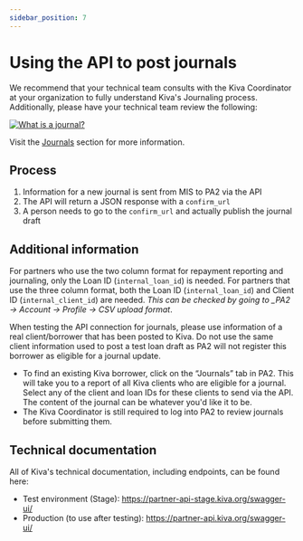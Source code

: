 ```yaml
---
sidebar_position: 7
---
```


# Using the API to post journals


We recommend that your technical team consults with the Kiva Coordinator at your organization to fully understand Kiva's Journaling process. Additionally, please have your technical team review the following:

[![What is a journal?](https://img.youtube.com/vi/irTYtMImrAw/0.jpg)](https://www.youtube.com/watch?v=irTYtMImrAw)

Visit the [Journals](https://kivapartnerhelpcenter.zendesk.com/hc/en-us/categories/360001945772-Journals) section for more information.

## Process

1. Information for a new journal is sent from MIS to PA2 via the API
2. The API will return a JSON response with a `confirm_url`
3. A person needs to go to the `confirm_url` and actually publish the journal draft

## Additional information

For partners who use the two column format for repayment reporting and journaling, only the Loan ID (`internal_loan_id`) is needed. For partners that use the three column format, both the Loan ID (`internal_loan_id`) and Client ID (`internal_client_id`) are needed. *This can be checked by going to _PA2 -> Account -> Profile -> CSV upload format*. 

When testing the API connection for journals, please use information of a real client/borrower that has been posted to Kiva. Do not use the same client information used to post a test loan draft as PA2 will not register this borrower as eligible for a journal update.
* To find an existing Kiva borrower, click on the “Journals” tab in PA2. This will take you to a report of all Kiva clients who are eligible for a journal. Select any of the client and loan IDs for these clients to send via the API.
The content of the journal can be whatever you'd like it to be. 
* The Kiva Coordinator is still required to log into PA2 to review journals before submitting them.

## Technical documentation
All of Kiva's technical documentation, including endpoints, can be found here:
* Test environment (Stage): https://partner-api-stage.kiva.org/swagger-ui/
* Production (to use after testing): https://partner-api.kiva.org/swagger-ui/
